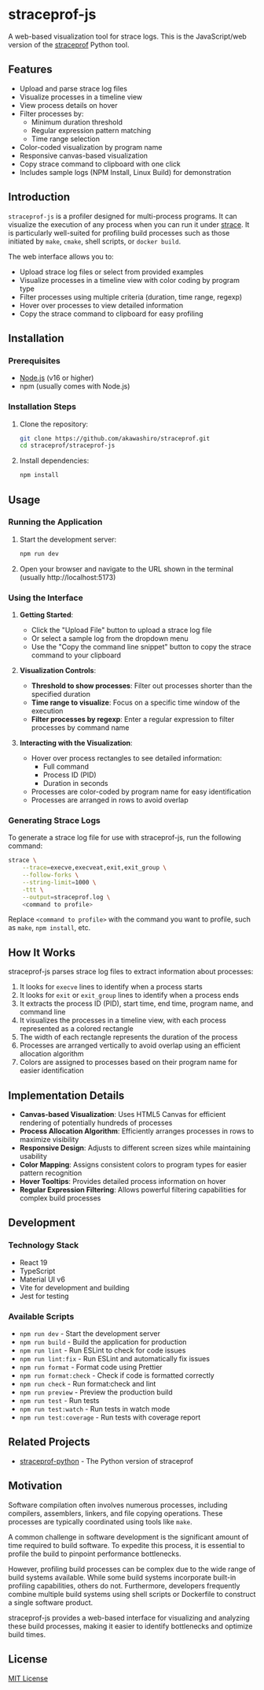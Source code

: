 # straceprof-js

A web-based visualization tool for strace logs. This is the JavaScript/web version of the [straceprof](https://github.com/akawashiro/straceprof/tree/main/straceprof-python) Python tool.

## Features

- Upload and parse strace log files
- Visualize processes in a timeline view
- View process details on hover
- Filter processes by:
  - Minimum duration threshold
  - Regular expression pattern matching
  - Time range selection
- Color-coded visualization by program name
- Responsive canvas-based visualization
- Copy strace command to clipboard with one click
- Includes sample logs (NPM Install, Linux Build) for demonstration

## Introduction

`straceprof-js` is a profiler designed for multi-process programs. It can visualize the execution of any process when you can run it under [strace](https://strace.io/). It is particularly well-suited for profiling build processes such as those initiated by `make`, `cmake`, shell scripts, or `docker build`.

The web interface allows you to:

- Upload strace log files or select from provided examples
- Visualize processes in a timeline view with color coding by program type
- Filter processes using multiple criteria (duration, time range, regexp)
- Hover over processes to view detailed information
- Copy the strace command to clipboard for easy profiling

## Installation

### Prerequisites

- [Node.js](https://nodejs.org/) (v16 or higher)
- npm (usually comes with Node.js)

### Installation Steps

1. Clone the repository:

   ```bash
   git clone https://github.com/akawashiro/straceprof.git
   cd straceprof/straceprof-js
   ```

2. Install dependencies:
   ```bash
   npm install
   ```

## Usage

### Running the Application

1. Start the development server:

   ```bash
   npm run dev
   ```

2. Open your browser and navigate to the URL shown in the terminal (usually http://localhost:5173)

### Using the Interface

1. **Getting Started**:
   - Click the "Upload File" button to upload a strace log file
   - Or select a sample log from the dropdown menu
   - Use the "Copy the command line snippet" button to copy the strace command to your clipboard

2. **Visualization Controls**:
   - **Threshold to show processes**: Filter out processes shorter than the specified duration
   - **Time range to visualize**: Focus on a specific time window of the execution
   - **Filter processes by regexp**: Enter a regular expression to filter processes by command name

3. **Interacting with the Visualization**:
   - Hover over process rectangles to see detailed information:
     - Full command
     - Process ID (PID)
     - Duration in seconds
   - Processes are color-coded by program name for easy identification
   - Processes are arranged in rows to avoid overlap

### Generating Strace Logs

To generate a strace log file for use with straceprof-js, run the following command:

```bash
strace \
    --trace=execve,execveat,exit,exit_group \
    --follow-forks \
    --string-limit=1000 \
    -ttt \
    --output=straceprof.log \
    <command to profile>
```

Replace `<command to profile>` with the command you want to profile, such as `make`, `npm install`, etc.

## How It Works

straceprof-js parses strace log files to extract information about processes:

1. It looks for `execve` lines to identify when a process starts
2. It looks for `exit` or `exit_group` lines to identify when a process ends
3. It extracts the process ID (PID), start time, end time, program name, and command line
4. It visualizes the processes in a timeline view, with each process represented as a colored rectangle
5. The width of each rectangle represents the duration of the process
6. Processes are arranged vertically to avoid overlap using an efficient allocation algorithm
7. Colors are assigned to processes based on their program name for easier identification

## Implementation Details

- **Canvas-based Visualization**: Uses HTML5 Canvas for efficient rendering of potentially hundreds of processes
- **Process Allocation Algorithm**: Efficiently arranges processes in rows to maximize visibility
- **Responsive Design**: Adjusts to different screen sizes while maintaining usability
- **Color Mapping**: Assigns consistent colors to program types for easier pattern recognition
- **Hover Tooltips**: Provides detailed process information on hover
- **Regular Expression Filtering**: Allows powerful filtering capabilities for complex build processes

## Development

### Technology Stack

- React 19
- TypeScript
- Material UI v6
- Vite for development and building
- Jest for testing

### Available Scripts

- `npm run dev` - Start the development server
- `npm run build` - Build the application for production
- `npm run lint` - Run ESLint to check for code issues
- `npm run lint:fix` - Run ESLint and automatically fix issues
- `npm run format` - Format code using Prettier
- `npm run format:check` - Check if code is formatted correctly
- `npm run check` - Run format:check and lint
- `npm run preview` - Preview the production build
- `npm run test` - Run tests
- `npm run test:watch` - Run tests in watch mode
- `npm run test:coverage` - Run tests with coverage report

## Related Projects

- [straceprof-python](https://github.com/akawashiro/straceprof/tree/main/straceprof-python) - The Python version of straceprof

## Motivation

Software compilation often involves numerous processes, including compilers, assemblers, linkers, and file copying operations. These processes are typically coordinated using tools like `make`.

A common challenge in software development is the significant amount of time required to build software. To expedite this process, it is essential to profile the build to pinpoint performance bottlenecks.

However, profiling build processes can be complex due to the wide range of build systems available. While some build systems incorporate built-in profiling capabilities, others do not. Furthermore, developers frequently combine multiple build systems using shell scripts or Dockerfile to construct a single software product.

straceprof-js provides a web-based interface for visualizing and analyzing these build processes, making it easier to identify bottlenecks and optimize build times.

## License

[MIT License](https://github.com/akawashiro/straceprof/blob/main/LICENSE)

